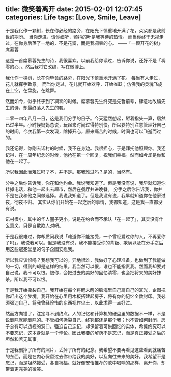 title: 微笑着离开
date: 2015-02-01 12:07:45
categories: Life
tags: [Love, Smile, Leave]
---

于是我化作一颗树，长在你必经的路旁，在阳光下慎重地开满了花，朵朵都是我前世的期盼。
当你走进，请你细听，颤抖的叶是我等待的热情。
而当你终于无视走过，在你身后落了一地的，不是花瓣，而是我凋零的心。
——「一颗开花的树」·席慕蓉

<!--more-->

这是一首席慕蓉先生的诗，我很喜欢。以前我给你读过，告诉你说，还好不是「凋零的心」。然后我将它改编，写在微博上。

我化作一棵树，长在你毕竟的路旁，在阳光下慎重地开满了花。
每当有人走过，花儿就挥手致意。
而当你走过，花儿就开始欢呼，开始雀跃；仿佛我的灵魂飞旋在上空，在盘旋，在跳舞。

然而如今，似乎终于到了凋零的时候。席慕蓉先生终究是先哲前辈，肆意地改编先生的诗，却最终落入先生的套。

二零一四年八月一日，这是我们分手的日子。今天猛然想起，掰着指头一算，居然已过半年。小时候妈妈总说，玩起来时间过得特别快，所以要特别注意管理好自己的时间。今次我第一次发现，除掉开心，原来痛苦的时候，时间也可以飞逝而过的。

我还记得，你刚去诺村的时候，我不在身边。我很担心，于是拜托他照顾你。我还记得，在一周年纪念的时候，他抢在第一个回复，祝我们幸福。然而如今却是你和他在一起了。

所以我因此而难过吗？不，并不是。那我难过吗？是的，当然有。

分手之后你告诉我，你在和他约会。我说我知道了。但是我没有说，我早就知道你挂掉电话，和他一起出去超市，然后在餐厅共进晚餐。
分手之后你告诉我，你并不是在我和他之间做选择。我说我知道了。但是我没有说，我早就知道你在他家过夜，彻夜不归。
其实从你们开始在一起之后的事情，我都知道，这是我一直都没有说。

诺村很小，其中的华人圈子更小。说是在约会而不承认「在一起了」，其实没有什么意义，只是自欺欺人对吧。

于是我很难过，你却质问我说「难道你不能接受，一个曾经爱过你的人，不再爱你了吗」。我说我可以。但是我没有说，我不能接受你的背叛、欺瞒以及在分手之后用这些冠冕堂皇的句子企图安慰我。

所以我应该恨吗？我想我可以的。异地很难，我做好了心理准备，也做到了我能做的一切，得到的却是这样的结果。我当然可以恨，谁也不能指责我。然而我却要对自己说，我不可以恨。恨你，会把过去的美好的回忆清零，也会把将来的美好抹杀。所以我不可以恨。

于是我开始撕裂自己。我开始在每个将醒未醒的脑海里自己扇自己的耳光，企图把你赶出这个梦境。我开始在心里用木板搭建起房子，将有你的记忆全数封印。我必须强迫自己，将我曾经珍惜的东西视作尘土，以此求得一点好过。

然而方向错了，注定寻不到终点。人的记忆和计算机的硬盘里的数据不一样，不是说删除就能删除的。不管如何撕裂自己，终究都还是那个我；也不管如何封闭，房子总有可以透视的洞口。强迫自己忘记，却保留着可供回忆的实体，希冀终究可以不要忘记，这本身就是一个悖论。因此我要的解药不是忘记，而是真正接受之后的坦然和若无其事。

于是我删掉了所有的照片，丢掉了所有的纪念。我希望不要再看见这些看到就痛苦的东西，而是在内心保留过去你带给我的美好，以及向往未来的美好。我希望不是忘记，而是坦然接受，各自祝福。就好像安怡推荐的歌中唱响的那样，离开你，却带着更完美的微笑。

